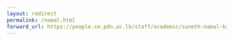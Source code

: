 ```yaml
---
layout: redirect
permalink: /namal.html
forward_url: https://people.ce.pdn.ac.lk/staff/academic/suneth-namal-karunarathna/
---
```

